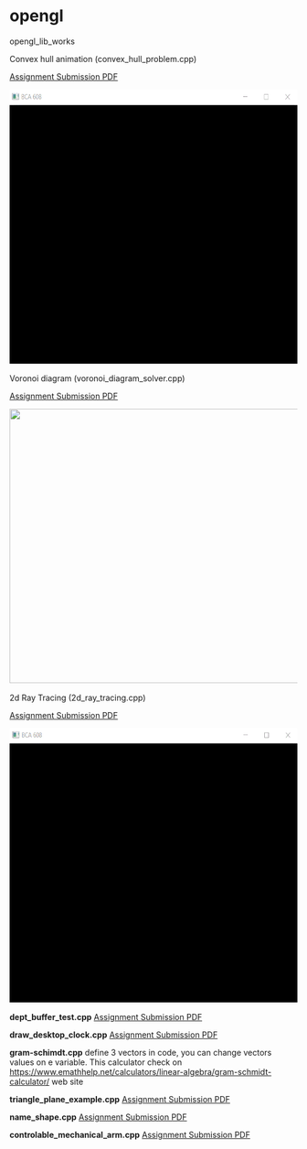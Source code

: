 # opengl

opengl_lib_works

Convex hull animation (convex_hull_problem.cpp)

[Assignment Submission PDF](https://github.com/caginagirdemir/opengl/blob/master/pdf_files/report_convexhull.pdf)

<img src="img/convex_hull.gif" width="640" height="480" />

Voronoi diagram (voronoi_diagram_solver.cpp)

[Assignment Submission PDF](https://github.com/caginagirdemir/opengl/blob/master/pdf_files/voronoi_diagram.pdf)

<img src="img/voronoi_diagram.gif" width="640" height="480" />

2d Ray Tracing (2d_ray_tracing.cpp)

 [Assignment Submission PDF](https://github.com/caginagirdemir/opengl/blob/master/pdf_files/rapor_2d_ray_tracing.pdf)

<img src="img/light_scatter.gif" width="640" height="480" />

**dept_buffer_test.cpp** [Assignment Submission PDF](https://github.com/caginagirdemir/opengl/blob/master/pdf_files/dept_buffer_test.pdf)

**draw_desktop_clock.cpp** [Assignment Submission PDF](https://github.com/caginagirdemir/opengl/blob/master/pdf_files/draw_desktop_clock.pdf)


**gram-schimdt.cpp** define 3 vectors in code, you can change vectors values on e variable. This calculator check on https://www.emathhelp.net/calculators/linear-algebra/gram-schmidt-calculator/ web site


**triangle_plane_example.cpp** [Assignment Submission PDF](https://github.com/caginagirdemir/opengl/blob/master/pdf_files/triangle_plane_example.pdf)


**name_shape.cpp** [Assignment Submission PDF](https://github.com/caginagirdemir/opengl/blob/master/pdf_files/name_shape.pdf)


**controlable_mechanical_arm.cpp** [Assignment Submission PDF](https://github.com/caginagirdemir/opengl/blob/master/pdf_files/pixar.pdf)

